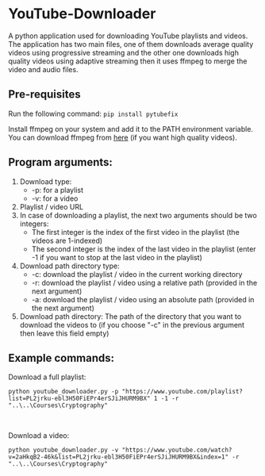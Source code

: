 # YouTube-Downloader

A python application used for downloading YouTube playlists and videos. The application has two main files, one of them downloads average quality videos using progressive streaming and the other one downloads high quality videos using adaptive streaming then it uses ffmpeg to merge the video and audio files.

## Pre-requisites
Run the following command: `pip install pytubefix`

Install ffmpeg on your system and add it to the PATH environment variable. You can download ffmpeg from [here](https://ffmpeg.org/download.html) (if you want high quality videos).

## Program arguments:

<ol>
    <li>Download type:
        <ul>
            <li>-p: for a playlist</li>
            <li>-v: for a video</li>
        </ul>
    </li>
    <li>Playlist / video URL</li>
    <li>In case of downloading a playlist, the next two arguments should be two integers:
        <ul>
            <li>The first integer is the index of the first video in the playlist (the videos are 1-indexed)</li>
            <li>The second integer is the index of the last video in the playlist (enter -1 if you want to stop at the last video in the playlist)</li>
        </ul>
    </li>
    <li>Download path directory type:
        <ul>
            <li>-c: download the playlist / video in the current working directory</li>
            <li>-r: download the playlist / video using a relative path (provided in the next argument)</li>
            <li>-a: download the playlist / video using an absolute path (provided in the next argument)</li>
        </ul>
    </li>
    <li>Download path directory: The path of the directory that you want to download the videos to (if you choose "-c" in the previous argument then leave this field empty)
    </li>
</ol>

## Example commands:

Download a full playlist:

`python youtube_downloader.py -p "https://www.youtube.com/playlist?list=PL2jrku-ebl3H50FiEPr4erSJiJHURM9BX" 1 -1 -r "..\..\Courses\Cryptography"`

<br>

Download a video:

`python youtube_downloader.py -v "https://www.youtube.com/watch?v=2aHkqB2-46k&list=PL2jrku-ebl3H50FiEPr4erSJiJHURM9BX&index=1" -r "..\..\Courses\Cryptography"`
